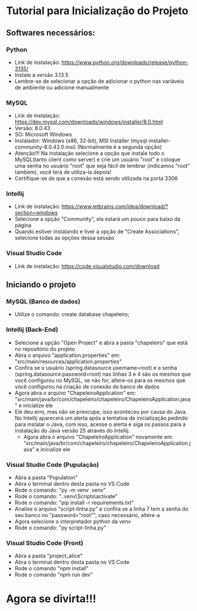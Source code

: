 # Tutorial para Inicialização do Projeto

## Softwares necessários:
### Python
  - Link de instalação: https://www.python.org/downloads/release/python-3135/
  - Instale a versão 3.13.5
  - Lembre-se de selecionar a opção de adicionar o python nas variáveis de ambiente ou adicione manualmente

### MySQL 
  - Link de instalação: https://dev.mysql.com/downloads/windows/installer/8.0.html
  - Versão: 8.0.43
  - SO: Microsoft Windows
  - Instalador: Windows (x86, 32-bit), MSI Installer (mysql-installer-community-8.0.43.0.msi) (Normalmente é a segunda opção)
  - Atenção!!! Na instalação selecione a opção que instale todo o MySQL(tanto client como server) e crie um usuário "root" e coloque uma senha no usuário "root" que seja fácil de lembrar (indicamos "root" também), você terá de utiliza-la depois!
  - Certifique-se de que a conexão está sendo utilizada na porta 3306

### Intellij
  - Link de instalação: https://www.jetbrains.com/idea/download/?section=windows
  - Selecione a opção "Community", ela estará um pouco para baixo da página
  - Quando estiver instalando e tiver a opção de "Create Associations", selecione todas as opções dessa sessão

### Visual Studio Code
  - Link de instalação: https://code.visualstudio.com/download

## Iniciando o projeto
### MySQL (Banco de dados)
  - Utilize o comando: create database chapeleiro;

### Intellij (Back-End)
  - Selecione a opção "Open Project" e abra a pasta "chapeleiro" que está no repositório do projeto
  - Abra o arquivo "application.properties" em: "src/main/resources/application.properties"
  - Confira se o usuário (spring.datasource.username=root) e a senha (spring.datasource.password=root) nas linhas 3 e 4 são os mesmos que você configurou no MySQL, se não for, altere-os para os mesmos que você configurou na criação de conexão do banco de dados
  - Agora abra o arquivo "ChapeleiroApplication" em: "src/main/java/br/com/chapeleiro/chapeleiro/ChapeleiroApplication.java" e inicialize ele
  - Ele deu erro, mas não se preocupe, isso aconteceu por causa do Java. No Intellij aparecerá um alerta após a tentativa de inicialização pedindo para instalar o Java, com isso, acesse o alerta e siga os passos para a instalação do Java versão 25 através do Intellij.
    - Agora abra o arquivo "ChapeleiroApplication" novamente em: "src/main/java/br/com/chapeleiro/chapeleiro/ChapeleiroApplication.java" e inicialize ele

### Visual Studio Code (Pupulação)
  - Abra a pasta "Population"
  - Abra o terminal dentro desta pasta no VS Code
  - Rode o comando: "py -m venv .venv"
  - Rode o comando: ".\.venv\Scripts\activate"
  - Rode o comando: "pip install -r requirements.txt"
  - Analise o arquivo "script-linha.py" e confira se a linha 7 tem a senha do seu banco no "password="root"", caso necessário, altere-a
  - Agora selecione o interpretador python da venv
  - Rode o comando: "py script-linha.py"

### Visual Studio Code (Front)
  - Abra a pasta "project_alice"
  - Abra o terminal dentro desta pasta no VS Code
  - Rode o comando "npm install"
  - Rode o comando "npm run dev"

# Agora se divirta!!!
